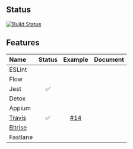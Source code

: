 ## Status

[![Build Status](https://travis-ci.org/blcsntb/react-native-sample.svg)](https://travis-ci.org/blcsntb/react-native-sample)

## Features

| Name | Status | Example | Document |
| :-- | :-: | :-: | :-:|
| ESLint | | | |
| Flow | | | |
| Jest | ✅ | | |
| Detox | | | |
| Appium | | | |
| [Travis](https://travis-ci.org) | ✅ | [#14](../../pull/14/files) | |
| [Bitrise](https://www.bitrise.io) | | | |
| Fastlane | | | |
